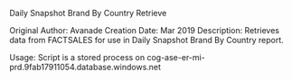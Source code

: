 Daily Snapshot Brand By Country Retrieve

Original Author:    Avanade
Creation Date:      Mar 2019
Description:        Retrieves data from FACTSALES for use in Daily Snapshot Brand By Country report.

Usage:              Script is a stored process on cog-ase-er-mi-prd.9fab17911054.database.windows.net
